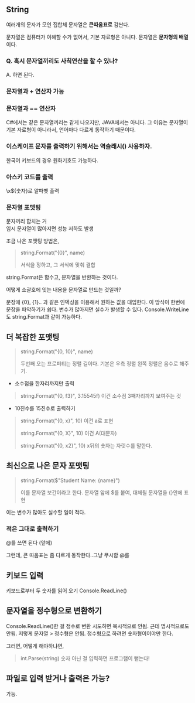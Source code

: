 ## String
여러개의 문자가 모인 집합체
문자열은 **큰따옴표로** 감싼다. 

문자열은 컴퓨터가 이해할 수가 없어서, 기본 자료형은 아니다. 
문자열은 **문자형의 배열**이다.

### Q. 혹시 문자열끼리도 사칙연산을 할 수 있나? 
A. 하면 된다.

### 문자열과 + 연산자 가능

### 문자열과 == 연산자
C#에서는 같은 문자열끼리는 같게 나오지만, JAVA에서는 아니다. 그 이유는 문자열이 기본 자료형이 아니라서, 언어마다 다르게 동작하기 때문이다.

### 이스케이프 문자를 출력하기 위해서는 역슬래시(\) 사용하자.
한국어 키보드의 경우 원화기호도 가능하다.


### 아스키 코드를 출력
\x${숫자}로 알파벳 출력


### 문자열 포맷팅
문자끼리 합치는 거  
임시 문자열이 많아지면 성능 저하도 발생

조금 나은 포맷팅 방법은,
> string.Format("{0}", name)
> 
> 서식을 정하고, 그 서식에 맞춰 결합

string.Format은 함수고, 문자열을 반환하는 것이다. 

어떻게 소괄호에 잇는 내용을 문자열로 만드는 것일까?

문장에 {0}, {1}.. 과 같은 인덱싱을 이용해서 원하는 값을 대입한다. 
이 방식이 한번에 문장을 파악하기가 쉽다. 
변수가 많아지면 실수가 발생할 수 있다.
Console.WriteLine도 string.Format과 같이 가능하다.


## 더 복잡한 포맷팅
> string.Format("{0, 10}", name)
> 
> 두번째 오는 프로퍼티는 정렬 길이다. 기본은 우측 정렬
> 왼쪽 정렬은 음수로 해주기.

- 소수점을 한자리까지만 출력
> string.Format("{0,  f3}", 3.15545f)
> 이건 소수점 3째자리까지 보여주는 것

- 10진수를 15진수로 출력하기
> string.Format("{0, x}", 10) 
> 이건 a로 표현
> 
> string.Format("{0, X}", 10) 
> 이건 A(대문자)
> 
> string.Format("{0, x2}", 10) 
> x뒤의 숫자는 자릿수를 말한다.

## 최신으로 나온 문자 포맷팅
> string.Format($"Student Name: {name}")
> 
> 이를 문자열 보간이라고 한다.
> 문자열 앞에 $를 붙여, 대체될 문자열을 {}안에 표현

이는 변수가 많아도 실수할 일이 적다.

### 적은 그대로 출력하기
@를 쓰면 된다 (앞에)

그런데, 큰 따옴표는 좀 다르게 동작한다..그냥 무시함 @를

## 키보드 입력
키보드로부터 두 숫자를 읽어 오기
Console.ReadLine()

## 문자열을 정수형으로 변환하기
Console.ReadLine()한 걸 정수로 변환 시도하면 묵시적으로 안됨.
근데 명시적으로도 안됨.
저렇게 문자열 > 정수형은 안됨. 정수형으로 하려면 숫자형이어야만 한다.

그러면, 어떻게 해야하냐면, 
> int.Parse(string)
숫자 아닌 걸 입력하면 프로그램이 뻗는다!
## 파일로 입력 받거나 출력은 가능?
가능. 




